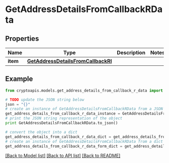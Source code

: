 # GetAddressDetailsFromCallbackRData


## Properties
Name | Type | Description | Notes
------------ | ------------- | ------------- | -------------
**item** | [**GetAddressDetailsFromCallbackRI**](GetAddressDetailsFromCallbackRI.md) |  | 

## Example

```python
from cryptoapis.models.get_address_details_from_callback_r_data import GetAddressDetailsFromCallbackRData

# TODO update the JSON string below
json = "{}"
# create an instance of GetAddressDetailsFromCallbackRData from a JSON string
get_address_details_from_callback_r_data_instance = GetAddressDetailsFromCallbackRData.from_json(json)
# print the JSON string representation of the object
print GetAddressDetailsFromCallbackRData.to_json()

# convert the object into a dict
get_address_details_from_callback_r_data_dict = get_address_details_from_callback_r_data_instance.to_dict()
# create an instance of GetAddressDetailsFromCallbackRData from a dict
get_address_details_from_callback_r_data_form_dict = get_address_details_from_callback_r_data.from_dict(get_address_details_from_callback_r_data_dict)
```
[[Back to Model list]](../README.md#documentation-for-models) [[Back to API list]](../README.md#documentation-for-api-endpoints) [[Back to README]](../README.md)


